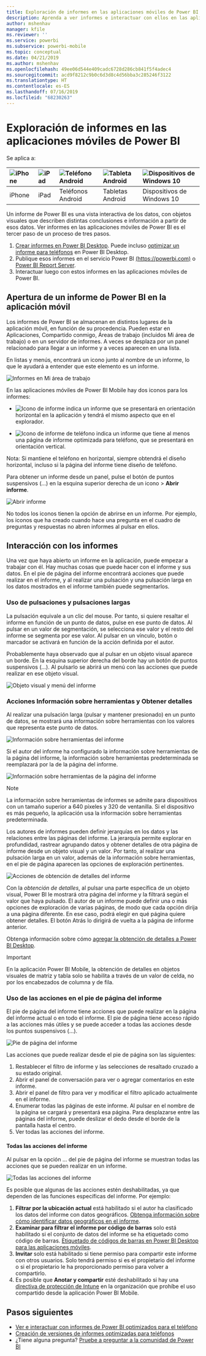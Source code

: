 ```yaml
---
title: Exploración de informes en las aplicaciones móviles de Power BI
description: Aprenda a ver informes e interactuar con ellos en las aplicaciones móviles de Power BI del teléfono o la tableta. Cree informes en el servicio Power BI o en Power BI Desktop y, luego, interactúe con ellos en las aplicaciones móviles.
author: mshenhav
manager: kfile
ms.reviewer: ''
ms.service: powerbi
ms.subservice: powerbi-mobile
ms.topic: conceptual
ms.date: 04/21/2019
ms.author: mshenhav
ms.openlocfilehash: 49ee06d544e409cadc6728d286cb841f5f4adec4
ms.sourcegitcommit: acd9f8212c9b0c6d3d8c4d56bba3c285246f3122
ms.translationtype: HT
ms.contentlocale: es-ES
ms.lasthandoff: 07/16/2019
ms.locfileid: "68230263"
---
```

# <a name="explore-reports-in-the-power-bi-mobile-apps"></a>Exploración de informes en las aplicaciones móviles de Power BI
Se aplica a:

| ![iPhone](././media/mobile-reports-in-the-mobile-apps/ios-logo-40-px.png) | ![iPad](././media/mobile-reports-in-the-mobile-apps/ios-logo-40-px.png) | ![Teléfono Android](././media/mobile-reports-in-the-mobile-apps/android-logo-40-px.png) | ![Tableta Android](././media/mobile-reports-in-the-mobile-apps/android-logo-40-px.png) | ![Dispositivos de Windows 10](./media/mobile-reports-in-the-mobile-apps/win-10-logo-40-px.png) |
|:--- |:--- |:--- |:--- |:--- |
| iPhone |iPad |Teléfonos Android |Tabletas Android |Dispositivos de Windows 10 |

Un informe de Power BI es una vista interactiva de los datos, con objetos visuales que describen distintas conclusiones e información a partir de esos datos. Ver informes en las aplicaciones móviles de Power BI es el tercer paso de un proceso de tres pasos.

1. [Crear informes en Power BI Desktop](../../desktop-report-view.md). Puede incluso [optimizar un informe para teléfonos](mobile-apps-view-phone-report.md) en Power BI Desktop. 
2. Publique esos informes en el servicio Power BI [(https://powerbi.com)](https://powerbi.com) o [Power BI Report Server](../../report-server/get-started.md).  
3. Interactuar luego con estos informes en las aplicaciones móviles de Power BI.

## <a name="open-a-power-bi-report-in-the-mobile-app"></a>Apertura de un informe de Power BI en la aplicación móvil
Los informes de Power BI se almacenan en distintos lugares de la aplicación móvil, en función de su procedencia. Pueden estar en Aplicaciones, Compartido conmigo, Áreas de trabajo (incluidos Mi área de trabajo) o en un servidor de informes. A veces se desplaza por un panel relacionado para llegar a un informe y a veces aparecen en una lista.

En listas y menús, encontrará un icono junto al nombre de un informe, lo que le ayudará a entender que este elemento es un informe. 

![Informes en Mi área de trabajo](./media/mobile-reports-in-the-mobile-apps/reports-my-workspace.png) 

En las aplicaciones móviles de Power BI Mobile hay dos iconos para los informes:

* ![Icono de informe](./media/mobile-reports-in-the-mobile-apps/report-default-icon.png) indica un informe que se presentará en orientación horizontal en la aplicación y tendrá el mismo aspecto que en el explorador.

* ![Icono de informe de teléfono](./media/mobile-reports-in-the-mobile-apps/report-phone-icon.png) indica un informe que tiene al menos una página de informe optimizada para teléfono, que se presentará en orientación vertical. 

Nota: Si mantiene el teléfono en horizontal, siempre obtendrá el diseño horizontal, incluso si la página del informe tiene diseño de teléfono. 

Para obtener un informe desde un panel, pulse el botón de puntos suspensivos (...) en la esquina superior derecha de un icono > **Abrir informe**.
  
  ![Abrir informe](./media/mobile-reports-in-the-mobile-apps/power-bi-android-open-report-tile.png)
  
  No todos los iconos tienen la opción de abrirse en un informe. Por ejemplo, los iconos que ha creado cuando hace una pregunta en el cuadro de preguntas y respuestas no abren informes al pulsar en ellos. 
  
## <a name="interacting-with-reports"></a>Interacción con los informes
Una vez que haya abierto un informe en la aplicación, puede empezar a trabajar con él. Hay muchas cosas que puede hacer con el informe y sus datos. En el pie de página del informe encontrará acciones que puede realizar en el informe, y al realizar una pulsación y una pulsación larga en los datos mostrados en el informe también puede segmentarlos.

### <a name="using-tap-and-long-tap"></a>Uso de pulsaciones y pulsaciones largas
La pulsación equivale a un clic del mouse. Por tanto, si quiere resaltar el informe en función de un punto de datos, pulse en ese punto de datos.
Al pulsar en un valor de segmentación, se selecciona ese valor y el resto del informe se segmenta por ese valor. Al pulsar en un vínculo, botón o marcador se activará en función de la acción definida por el autor.

Probablemente haya observado que al pulsar en un objeto visual aparece un borde. En la esquina superior derecha del borde hay un botón de puntos suspensivos (...). Al pulsarlo se abrirá un menú con las acciones que puede realizar en ese objeto visual.

![Objeto visual y menú del informe](./media/mobile-reports-in-the-mobile-apps/report-visual-menu.png)

### <a name="tooltip-and-drill-actions"></a>Acciones Información sobre herramientas y Obtener detalles

Al realizar una pulsación larga (pulsar y mantener presionado) en un punto de datos, se mostrará una información sobre herramientas con los valores que representa este punto de datos. 

![Información sobre herramientas del informe](./media/mobile-reports-in-the-mobile-apps/report-tooltip.png)

Si el autor del informe ha configurado la información sobre herramientas de la página del informe, la información sobre herramientas predeterminada se reemplazará por la de la página del informe.

![Información sobre herramientas de la página del informe](./media/mobile-reports-in-the-mobile-apps/report-page-tooltip.png)

> [!NOTE]
> La información sobre herramientas de informes se admite para dispositivos con un tamaño superior a 640 píxeles y 320 de ventanilla. Si el dispositivo es más pequeño, la aplicación usa la información sobre herramientas predeterminada.

Los autores de informes pueden definir jerarquías en los datos y las relaciones entre las páginas del informe. La jerarquía permite explorar en profundidad, rastrear agrupando datos y obtener detalles de otra página de informe desde un objeto visual y un valor. Por tanto, al realizar una pulsación larga en un valor, además de la información sobre herramientas, en el pie de página aparecen las opciones de exploración pertinentes. 

![Acciones de obtención de detalles del informe](./media/mobile-reports-in-the-mobile-apps/report-drill-actions.png)

Con la *obtención de detalles*, al pulsar una parte específica de un objeto visual, Power BI le mostrará otra página del informe y la filtrará según el valor que haya pulsado.  El autor de un informe puede definir una o más opciones de exploración de varias páginas, de modo que cada opción dirija a una página diferente. En ese caso, podrá elegir en qué página quiere obtener detalles. El botón Atrás lo dirigirá de vuelta a la página de informe anterior.

Obtenga información sobre cómo [agregar la obtención de detalles a Power BI Desktop](../../desktop-drillthrough.md).
   
   > [!IMPORTANT]
   > En la aplicación Power BI Mobile, la obtención de detalles en objetos visuales de matriz y tabla solo se habilita a través de un valor de celda, no por los encabezados de columna y de fila.
   
   
   
### <a name="using-the-actions-in-the-report-footer"></a>Uso de las acciones en el pie de página del informe
El pie de página del informe tiene acciones que puede realizar en la página del informe actual o en todo el informe. El pie de página tiene acceso rápido a las acciones más útiles y se puede acceder a todas las acciones desde los puntos suspensivos (...).

![Pie de página del informe](./media/mobile-reports-in-the-mobile-apps/report-footer.png)

Las acciones que puede realizar desde el pie de página son las siguientes:
1) Restablecer el filtro de informe y las selecciones de resaltado cruzado a su estado original.
2) Abrir el panel de conversación para ver o agregar comentarios en este informe.
3) Abrir el panel de filtro para ver y modificar el filtro aplicado actualmente en el informe.
4) Enumerar todas las páginas de este informe. Al pulsar en el nombre de la página se cargará y presentará esa página.
Para desplazarse entre las páginas del informe, puede deslizar el dedo desde el borde de la pantalla hasta el centro.
5) Ver todas las acciones del informe.

#### <a name="all-report-actions"></a>Todas las acciones del informe
Al pulsar en la opción ... del pie de página del informe se muestran todas las acciones que se pueden realizar en un informe. 

![Todas las acciones del informe](./media/mobile-reports-in-the-mobile-apps/report-all-actions.png)

Es posible que algunas de las acciones estén deshabilitadas, ya que dependen de las funciones específicas del informe.
Por ejemplo:
1) **Filtrar por la ubicación actual** está habilitado si el autor ha clasificado los datos del informe con datos geográficos. [Obtenga información sobre cómo identificar datos geográficos en el informe](https://docs.microsoft.com/power-bi/desktop-mobile-geofiltering).
2) **Examinar para filtrar el informe por código de barras** solo está habilitado si el conjunto de datos del informe se ha etiquetado como código de barras. [Etiquetado de códigos de barras en Power BI Desktop para las aplicaciones móviles](https://docs.microsoft.com/power-bi/desktop-mobile-barcodes). 
3) **Invitar** solo está habilitado si tiene permiso para compartir este informe con otros usuarios. Solo tendrá permiso si es el propietario del informe o si el propietario le ha proporcionado permiso para volver a compartirlo.
4) Es posible que **Anotar y compartir** esté deshabilitado si hay una [directiva de protección de Intune](https://docs.microsoft.com/intune/app-protection-policies) en la organización que prohíbe el uso compartido desde la aplicación Power BI Mobile. 

## <a name="next-steps"></a>Pasos siguientes
* [Ver e interactuar con informes de Power BI optimizados para el teléfono](mobile-apps-view-phone-report.md)
* [Creación de versiones de informes optimizadas para teléfonos](../../desktop-create-phone-report.md)
* ¿Tiene alguna pregunta? [Pruebe a preguntar a la comunidad de Power BI](http://community.powerbi.com/)

